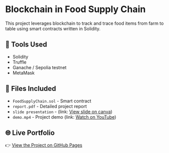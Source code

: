 # Blockchain in Food Supply Chain

This project leverages blockchain to track and trace food items from farm to table using smart contracts written in Solidity.

## 🔧 Tools Used
- Solidity
- Truffle
- Ganache / Sepolia testnet
- MetaMask

## 📁 Files Included
- `FoodSupplyChain.sol` - Smart contract
- `report.pdf` - Detailed project report
- `slide presentation` - (link: [View slide on canva](https://www.canva.com/design/DAGrFqdc01E/DwivaibiWx5GRJefdMOvDA/edit?utm_content=DAGrFqdc01E&utm_campaign=designshare&utm_medium=link2&utm_source=sharebutton))
- `demo.mp4` - Project demo (link: [Watch on YouTube](https://youtu.be/WI-smCSO1pQ))

## 🌐 Live Portfolio
👉 [View the Project on GitHub Pages](https://github.com/ayasofea03/Blockchain-in-Food-SupplyChain)
